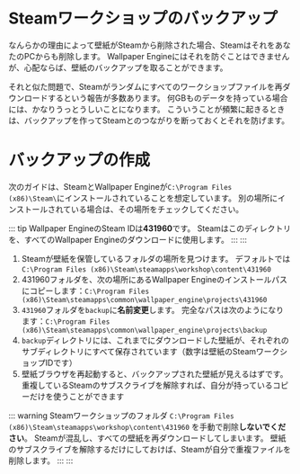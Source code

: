 # Steamワークショップのバックアップ

なんらかの理由によって壁紙がSteamから削除された場合、SteamはそれをあなたのPCからも削除します。 Wallpaper Engineにはそれを防ぐことはできませんが、心配ならば、壁紙のバックアップを取ることができます。

それと似た問題で、Steamがランダムにすべてのワークショップファイルを再ダウンロードするという報告が多数あります。 何GBものデータを持っている場合には、かなりうっとうしいことになります。 こういうことが頻繁に起きるときは、バックアップを作ってSteamとのつながりを断っておくとそれを防げます。

# バックアップの作成

次のガイドは、SteamとWallpaper Engineが`C:\Program Files (x86)\Steam\`にインストールされていることを想定しています。 別の場所にインストールされている場合は、その場所をチェックしてください。

::: tip
Wallpaper EngineのSteam IDは**431960**です。 Steamはこのディレクトリを、すべてのWallpaper Engineのダウンロードに使用します。
:::
:::

1. Steamが壁紙を保管しているフォルダの場所を見つけます。 デフォルトでは`C:\Program Files (x86)\Steam\steamapps\workshop\content\431960`
2. 431960フォルダを、次の場所にあるWallpaper Engineのインストールパスにコピーします：`C:\Program Files (x86)\Steam\steamapps\common\wallpaper_engine\projects\431960`
3. `431960`フォルダを`backup`に**名前変更**します。 完全なパスは次のようになります：`C:\Program Files (x86)\Steam\steamapps\common\wallpaper_engine\projects\backup`
4. `backup`ディレクトリには、これまでにダウンロードした壁紙が、それぞれのサブディレクトリにすべて保存されています（数字は壁紙のSteamワークショップIDです）
5. 壁紙ブラウザを再起動すると、バックアップされた壁紙が見えるはずです。 重複しているSteamのサブスクライブを解除すれば、自分が持っているコピーだけを使うことができます

::: warning
Steamワークショップのフォルダ `C:\Program Files (x86)\Steam\steamapps\workshop\content\431960` を手動で削除**しないでください**。 Steamが混乱し、すべての壁紙を再ダウンロードしてしまいます。 壁紙のサブスクライブを解除するだけにしておけば、Steamが自分で重複ファイルを削除します。
:::
:::